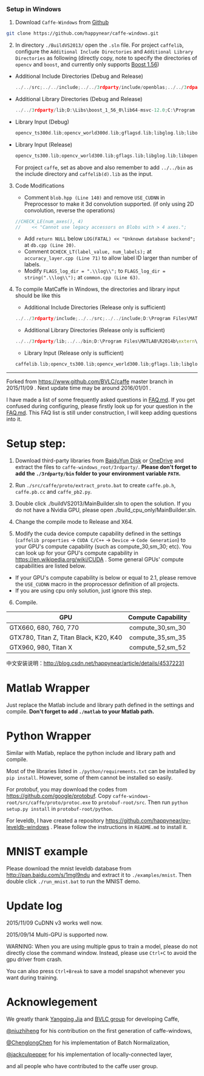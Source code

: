 ### Setup in Windows
1. Download `Caffe-Windows` from [Github](https://github.com/happynear/caffe-windows)
```bash
git clone https://github.com/happynear/caffe-windows.git
```

2. In directory `./BuildVS2013/` open the `.sln` file. For project `caffelib`, configure the `Additional Include Directories` and `Additional Library Directories` as following (directly copy, note to specify the directories of `opencv` and `boost`, and currently only supports [Boost 1.56](http://nchc.dl.sourceforge.net/project/boost/boost-binaries/1.56.0/boost_1_56_0-msvc-12.0-64.exe))

- Additional Include Directories (Debug and Release)
	```cpp
	../../src;../../include;../../3rdparty/include/openblas;../../3rdparty/include/lmdb;../../3rdparty/include/hdf5;../../3rdparty/include;C:\Program Files\NVIDIA GPU Computing Toolkit\CUDA\v7.0\include;D:\Libs\opencv300\build\include;D:\Libs\opencv300\build\include\opencv;D:\Libs\opencv300\build\include\opencv2;D:\Libs\boost_1_56_0
	```

- Additional Library Directories (Debug and Release)
	```cpp
	../../3rdparty/lib;D:\Libs\boost_1_56_0\lib64-msvc-12.0;C:\Program Files\NVIDIA GPU Computing Toolkit\CUDA\v7.0\lib\x64;D:\Libs\opencv300\build\x64\vc12\lib 
	```

- Library Input (Debug)
	```cpp
	opencv_ts300d.lib;opencv_world300d.lib;gflagsd.lib;libglog.lib;libopenblas.dll.a;libprotobufd.lib;libprotoc.lib;leveldbd.lib;lmdbd.lib;libhdf5_D.lib;libhdf5_hl_D.lib;Shlwapi.lib;cudart.lib;cuda.lib;nppi.lib;cufft.lib;cublas.lib;curand.lib;cudnn.lib;%(AdditionalDependencies)
	```
	
- Library Input (Release)
	```cpp
	opencv_ts300.lib;opencv_world300.lib;gflags.lib;libglog.lib;libopenblas.dll.a;libprotobuf.lib;libprotoc.lib;leveldb.lib;lmdb.lib;libhdf5.lib;libhdf5_hl.lib;Shlwapi.lib;cudart.lib;cuda.lib;nppi.lib;cufft.lib;cublas.lib;curand.lib;cudnn.lib;%(AdditionalDependencies)
	```

	For project `caffe`, set as above and also remember to add `../../bin` as the include directory and `caffelib(d).lib` as the input.

3. Code Modifications
	- Comment `blob.hpp (Line 140)` and remove `USE_CUDNN` in Preprocessor to make it 3d convolution supported. (if only using 2D convolution, reverse the operations)
	```cpp
	//CHECK_LE(num_axes(), 4)
    //    << "Cannot use legacy accessors on Blobs with > 4 axes."; 
	```
	- Add `return NULL` below `LOG(FATAL) << "Unknown database backend";` at `db.cpp (Line 20)`. 
	- Comment `DCHECK_LT(label_value, num_labels);` at `accuracy_layer.cpp (Line 71)` to allow label ID larger than number of labels.
	- Modify `FLAGS_log_dir = ".\\log\\";` to `FLAGS_log_dir = string(".\\log\\");` at `common.cpp (Line 63)`.


4. To compile MatCaffe in Windows, the directories and library input should be like this
	- Additional Include Directories (Release only is sufficient)
	```cpp
	../../3rdparty/include;../../src;../../include;D:\Program Files\MATLAB\R2014b\extern\include;D:\Libs\boost_1_56_0;%(AdditionalIncludeDirectories)
	```
	
	- Additional Library Directories (Release only is sufficient)
	```cpp
	../../3rdparty/lib;../../bin;D:\Program Files\MATLAB\R2014b\extern\lib\win64\microsoft;D:\Libs\opencv300\build\x64\vc12\lib;D:\Libs\boost_1_56_0\lib64-msvc-12.0;%(AdditionalLibraryDirectories)
	```

	- Library Input (Release only is sufficient)
	```cpp
	caffelib.lib;opencv_ts300.lib;opencv_world300.lib;gflags.lib;libglog.lib;libopenblas.dll.a;libprotobuf.lib;libprotoc.lib;leveldb.lib;lmdb.lib;libhdf5.lib;libhdf5_hl.lib;Shlwapi.lib;cudart.lib;cuda.lib;nppi.lib;cufft.lib;cublas.lib;curand.lib;cudnn.lib;libmx.lib;libmex.lib;libmat.lib;%(AdditionalDependencies)
	```

---------------------
Forked from https://www.github.com/BVLC/caffe master branch in 2015/11/09 . Next update time may be around 2016/01/01 .

I have made a list of some frequently asked questions in [FAQ.md](FAQ.md). If you get confused during configuring, please firstly look up for your question in the [FAQ.md](FAQ.md). This FAQ list is still under construction, I will keep adding questions into it.

Setup step:
======

1. Download third-party libraries from [BaiduYun Disk](http://pan.baidu.com/s/1sjIKsc1) or [OneDrive](http://1drv.ms/1HC3Se4) and extract the files to `caffe-windows_root/3rdparty/`. **Please don't forget to add the `./3rdparty/bin` folder to your environment variable `PATH`.**

2. Run `./src/caffe/proto/extract_proto.bat` to create `caffe.pb.h`, `caffe.pb.cc` and `caffe_pb2.py`.

3. Double click ./buildVS2013/MainBuilder.sln to open the solution. If you do not have a Nvidia GPU, please open ./build_cpu_only/MainBuilder.sln.

4. Change the compile mode to Release and X64.

5. Modify the cuda device compute capability defined in the settings (`caffelib properties` -> `CUDA C/C++` -> `Device` -> `Code Generation`) to your GPU's compute capability (such as compute_30,sm_30; etc). You can look up for your GPU's compute capability in https://en.wikipedia.org/wiki/CUDA . Some general GPUs' compute capabilities are listed below.

 - If your GPU's compute capability is below or equal to 2.1, please remove the `USE_CUDNN` macro in the proprocessor definition of all projects.
 - If you are using cpu only solution, just ignore this step.

6. Compile.

| GPU                                         | Compute Capability    |
| ------------------------------------------- |:---------------------:|
| GTX660, 680, 760, 770                       | compute_30,sm_30      |
| GTX780, Titan Z, Titan Black, K20, K40      | compute_35,sm_35      |
| GTX960, 980, Titan X                        | compute_52,sm_52      |


中文安装说明：http://blog.csdn.net/happynear/article/details/45372231

Matlab Wrapper
======
Just replace the Matlab include and library path defined in the settings and compile.
**Don't forget to add `./matlab` to your Matlab path.**

Python Wrapper
======
Similar with Matlab, replace the python include and library path and compile.

Most of the libraries listed in `./python/requirements.txt` can be installed by `pip install`. However, some of them cannot be installed so easily.

For protobuf, you may download the codes from https://github.com/google/protobuf. Copy `caffe-windows-root/src/caffe/proto/protoc.exe` to `protobuf-root/src`. Then run `python setup.py install` in `protobuf-root/python`.

For leveldb, I have created a repository https://github.com/happynear/py-leveldb-windows . Please follow the instructions in `README.md` to install it.

MNIST example
======
Please download the mnist leveldb database from http://pan.baidu.com/s/1mgl9ndu and extract it to `./examples/mnist`. Then double click `./run_mnist.bat` to run the MNIST demo.

Update log
======
2015/11/09 CuDNN v3 works well now.

2015/09/14 Multi-GPU is supported now. 

WARNING: When you are using multiple gpus to train a model, please do not directly close the command window. Instead, please use `Ctrl+C` to avoid the gpu driver from crash.

You can also press `Ctrl+Break` to save a model snapshot whenever you want during training.

Acknowlegement
======
We greatly thank [Yangqing Jia](https://github.com/Yangqing) and [BVLC group](https://www.github.com/BVLC/caffe) for developing Caffe,

[@niuzhiheng](https://github.com/niuzhiheng) for his contribution on the first generation of caffe-windows,

[@ChenglongChen](https://github.com/ChenglongChen/batch_normalization) for his implementation of Batch Normalization,

[@jackculpepper](https://github.com/jackculpepper/caffe) for his implementation of locally-connected layer,

and all people who have contributed to the caffe user group.
